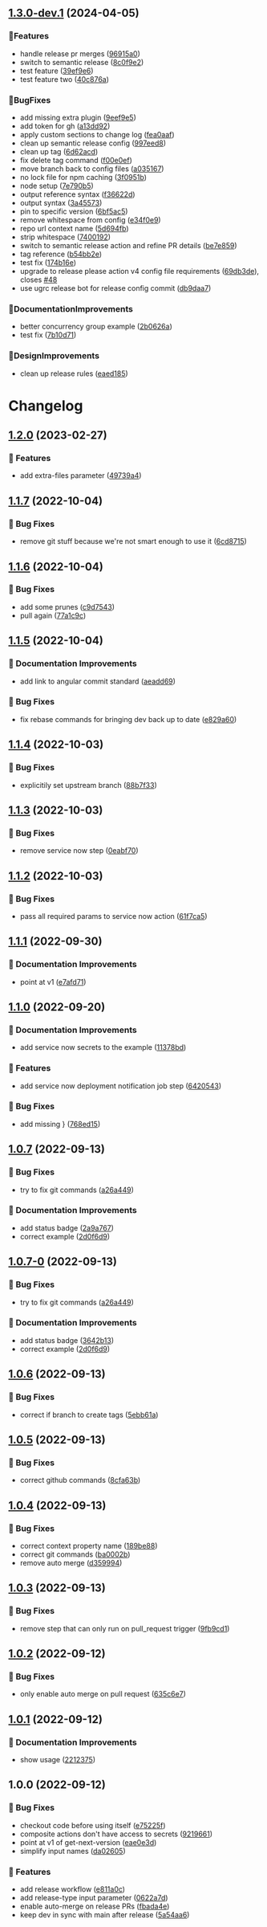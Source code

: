 ## [1.3.0-dev.1](https://github.com/agrc/release-composite-action/compare/v1.2.0...v1.3.0-dev.1) (2024-04-05)


### 🚀Features

* handle release pr merges ([96915a0](https://github.com/agrc/release-composite-action/commit/96915a0c5d5155427c6bbbcaab1cdf6a1db50380))
* switch to semantic release ([8c0f9e2](https://github.com/agrc/release-composite-action/commit/8c0f9e22bdfcdf38d59cac206a1e4ecb5b7cda08))
* test feature ([39ef9e6](https://github.com/agrc/release-composite-action/commit/39ef9e6d1642a4be22215d37d6a8bed5155658f7))
* test feature two ([40c876a](https://github.com/agrc/release-composite-action/commit/40c876a857e092ef4102c8cce214927e881cb67e))


### 🐛BugFixes

* add missing extra plugin ([9eef9e5](https://github.com/agrc/release-composite-action/commit/9eef9e5da365f8bb31373b326585097330f7b667))
* add token for gh ([a13dd92](https://github.com/agrc/release-composite-action/commit/a13dd92e152d972af6933d129dfeb6c3712939e3))
* apply custom sections to change log ([fea0aaf](https://github.com/agrc/release-composite-action/commit/fea0aaf24f1b7963b376f89d43af7c31893a0334))
* clean up semantic release config ([997eed8](https://github.com/agrc/release-composite-action/commit/997eed8af11128c0fca0339a0132b3f33825faeb))
* clean up tag ([6d62acd](https://github.com/agrc/release-composite-action/commit/6d62acd607f5394f745ef9bdad43dbd21fa2786f))
* fix delete tag command ([f00e0ef](https://github.com/agrc/release-composite-action/commit/f00e0ef743981db0d4362f7ff3ca75ba136739b0))
* move branch back to config files ([a035167](https://github.com/agrc/release-composite-action/commit/a035167c8c02bf607feb2d8214d330485d4561a9))
* no lock file for npm caching ([3f0951b](https://github.com/agrc/release-composite-action/commit/3f0951bc4626be3b2fe1110ba5fbdf2cc05a8a53))
* node setup ([7e790b5](https://github.com/agrc/release-composite-action/commit/7e790b5dbbc5ad3179da477b0585c1d87d782803))
* output reference syntax ([f36622d](https://github.com/agrc/release-composite-action/commit/f36622d4f851e38262c2db9f3aec1c0c5b03adc7))
* output syntax ([3a45573](https://github.com/agrc/release-composite-action/commit/3a45573e0155cc6a498bd409d215ebaca89548e3))
* pin to specific version ([6bf5ac5](https://github.com/agrc/release-composite-action/commit/6bf5ac5e6ebb58f9c9ae4647fe1122ea582671ca))
* remove whitespace from config ([e34f0e9](https://github.com/agrc/release-composite-action/commit/e34f0e9559df1649d5661c43fe3f994b8bc56d95))
* repo url context name ([5d694fb](https://github.com/agrc/release-composite-action/commit/5d694fbbf618c8f13315b2344fcbbc71ee0f283c))
* strip whitespace ([7400192](https://github.com/agrc/release-composite-action/commit/7400192ff63f635092c48b6db0bcde3734ab9c67))
* switch to semantic release action and refine PR details ([be7e859](https://github.com/agrc/release-composite-action/commit/be7e859712f555444767b233df4de4149dfe8a35))
* tag reference ([b54bb2e](https://github.com/agrc/release-composite-action/commit/b54bb2e40f8d2f3e0c76a97a34d1b8e79d192d88))
* test fix ([174b16e](https://github.com/agrc/release-composite-action/commit/174b16e372700ef3678abf180986254dc21c6eca))
* upgrade to release please action v4 config file requirements ([69db3de](https://github.com/agrc/release-composite-action/commit/69db3de69c17627d0bab16b53a0688fa75055358)), closes [#48](https://github.com/agrc/release-composite-action/issues/48)
* use ugrc release bot for release config commit ([db9daa7](https://github.com/agrc/release-composite-action/commit/db9daa75eab4f11669ba10a7ebcf5fada46ce581))


### 📖DocumentationImprovements

* better concurrency group example ([2b0626a](https://github.com/agrc/release-composite-action/commit/2b0626aaef5e0efd4b9a695db8d8c06d708b7669))
* test fix ([7b10d71](https://github.com/agrc/release-composite-action/commit/7b10d7110948c0f6f2ff178557685ce46d4ae0e4))


### 🎨DesignImprovements

* clean up release rules ([eaed185](https://github.com/agrc/release-composite-action/commit/eaed18556856f335cbe13379fc9aa4fc9f3e548f))

# Changelog

## [1.2.0](https://github.com/agrc/release-composite-action/compare/v1.1.7...v1.2.0) (2023-02-27)


### 🚀 Features

* add extra-files parameter ([49739a4](https://github.com/agrc/release-composite-action/commit/49739a41e39335cdab545ba1eb4fd0a2a8990a77))

## [1.1.7](https://github.com/agrc/release-composite-action/compare/v1.1.6...v1.1.7) (2022-10-04)


### 🐛 Bug Fixes

* remove git stuff because we're not smart enough to use it ([6cd8715](https://github.com/agrc/release-composite-action/commit/6cd87158f922b8a0b6d789bdedacf6e4bca27e99))

## [1.1.6](https://github.com/agrc/release-composite-action/compare/v1.1.5...v1.1.6) (2022-10-04)


### 🐛 Bug Fixes

* add some prunes ([c9d7543](https://github.com/agrc/release-composite-action/commit/c9d7543d8672bc8c62f92df921be6d45a6bc9cdc))
* pull again ([77a1c9c](https://github.com/agrc/release-composite-action/commit/77a1c9c5750e37c1b714788d0b5e9c2a354f2135))

## [1.1.5](https://github.com/agrc/release-composite-action/compare/v1.1.4...v1.1.5) (2022-10-04)


### 📖 Documentation Improvements

* add link to angular commit standard ([aeadd69](https://github.com/agrc/release-composite-action/commit/aeadd695932d82841c6a4879d8cb8395e4092742))


### 🐛 Bug Fixes

* fix rebase commands for bringing dev back up to date ([e829a60](https://github.com/agrc/release-composite-action/commit/e829a606de079ef6d6d9c0fe8751a2687bbafacf))

## [1.1.4](https://github.com/agrc/release-composite-action/compare/v1.1.3...v1.1.4) (2022-10-03)


### 🐛 Bug Fixes

* explicitily set upstream branch ([88b7f33](https://github.com/agrc/release-composite-action/commit/88b7f33dd8cc8b55811b7ff82ec4ecbc00ab78a7))

## [1.1.3](https://github.com/agrc/release-composite-action/compare/v1.1.2...v1.1.3) (2022-10-03)


### 🐛 Bug Fixes

* remove service now step ([0eabf70](https://github.com/agrc/release-composite-action/commit/0eabf708f4228e6cd008e52fbb7a1ff5d62b5c71))

## [1.1.2](https://github.com/agrc/release-composite-action/compare/v1.1.1...v1.1.2) (2022-10-03)


### 🐛 Bug Fixes

* pass all required params to service now action ([61f7ca5](https://github.com/agrc/release-composite-action/commit/61f7ca5a710a969509380343e6e093e161a96b5a))

## [1.1.1](https://github.com/agrc/release-composite-action/compare/v1.1.0...v1.1.1) (2022-09-30)


### 📖 Documentation Improvements

* point at v1 ([e7afd71](https://github.com/agrc/release-composite-action/commit/e7afd71a88e54812d56bdc17a1b4ace1e2bc8c04))

## [1.1.0](https://github.com/agrc/release-composite-action/compare/v1.0.7...v1.1.0) (2022-09-20)


### 📖 Documentation Improvements

* add service now secrets to the example ([11378bd](https://github.com/agrc/release-composite-action/commit/11378bded0168101866169369a4cb4350c36a67a))


### 🚀 Features

* add service now deployment notification job step ([6420543](https://github.com/agrc/release-composite-action/commit/6420543d9f1cb1f81070a7a0a66f171f0549a52b))


### 🐛 Bug Fixes

* add missing } ([768ed15](https://github.com/agrc/release-composite-action/commit/768ed1549026a1a7597ab6e3b5b443c1135fd5e6))

## [1.0.7](https://github.com/agrc/release-composite-action/compare/v1.0.6...v1.0.7) (2022-09-13)


### 🐛 Bug Fixes

* try to fix git commands ([a26a449](https://github.com/agrc/release-composite-action/commit/a26a449590a5fa55804a4dacd803d65a4d988628))


### 📖 Documentation Improvements

* add status badge ([2a9a767](https://github.com/agrc/release-composite-action/commit/2a9a767271f73150c55d4fee758359a0cd5e7b28))
* correct example ([2d0f6d9](https://github.com/agrc/release-composite-action/commit/2d0f6d916fedd8c5373bc6f542f459679a8fb41e))

## [1.0.7-0](https://github.com/agrc/release-composite-action/compare/v1.0.6...v1.0.7-0) (2022-09-13)


### 🐛 Bug Fixes

* try to fix git commands ([a26a449](https://github.com/agrc/release-composite-action/commit/a26a449590a5fa55804a4dacd803d65a4d988628))


### 📖 Documentation Improvements

* add status badge ([3642b13](https://github.com/agrc/release-composite-action/commit/3642b1348cad1e37e791b7c752c493ecbe71d436))
* correct example ([2d0f6d9](https://github.com/agrc/release-composite-action/commit/2d0f6d916fedd8c5373bc6f542f459679a8fb41e))

## [1.0.6](https://github.com/agrc/release-composite-action/compare/v1.0.5...v1.0.6) (2022-09-13)


### 🐛 Bug Fixes

* correct if branch to create tags ([5ebb61a](https://github.com/agrc/release-composite-action/commit/5ebb61a4b29591103259a1648c0a2f3c55181d06))

## [1.0.5](https://github.com/agrc/release-composite-action/compare/v1.0.4...v1.0.5) (2022-09-13)


### 🐛 Bug Fixes

* correct github commands ([8cfa63b](https://github.com/agrc/release-composite-action/commit/8cfa63b9a9a41b982f9a349c00e7a371d99e12a6))

## [1.0.4](https://github.com/agrc/release-composite-action/compare/v1.0.3...v1.0.4) (2022-09-13)


### 🐛 Bug Fixes

* correct context property name ([189be88](https://github.com/agrc/release-composite-action/commit/189be88a868e2ba402be5aff1aa26f78d093f176))
* correct git commands ([ba0002b](https://github.com/agrc/release-composite-action/commit/ba0002ba00b2e7f85e7dfa67433d8edc675a04d0))
* remove auto merge ([d359994](https://github.com/agrc/release-composite-action/commit/d359994dc513329b3ae865736deb7dbbd2792709))

## [1.0.3](https://github.com/agrc/release-composite-action/compare/v1.0.2...v1.0.3) (2022-09-13)


### 🐛 Bug Fixes

* remove step that can only run on pull_request trigger ([9fb9cd1](https://github.com/agrc/release-composite-action/commit/9fb9cd167de67eb91c038631cfa2ac7592cae34a))

## [1.0.2](https://github.com/agrc/release-composite-action/compare/v1.0.1...v1.0.2) (2022-09-12)


### 🐛 Bug Fixes

* only enable auto merge on pull request ([635c6e7](https://github.com/agrc/release-composite-action/commit/635c6e70cfd4ce908f8779bb9faab92e2bcc43a7))

## [1.0.1](https://github.com/agrc/release-composite-action/compare/v1.0.0...v1.0.1) (2022-09-12)


### 📖 Documentation Improvements

* show usage ([2212375](https://github.com/agrc/release-composite-action/commit/22123754d85aed0c78b7e0ace880abd30b883c68))

## 1.0.0 (2022-09-12)


### 🐛 Bug Fixes

* checkout code before using itself ([e75225f](https://github.com/agrc/release-composite-action/commit/e75225f2f84c775827884e899e18cb97205b3031))
* composite actions don't have access to secrets ([9219661](https://github.com/agrc/release-composite-action/commit/9219661da41ff66b455d976b8ad179271890de3e))
* point at v1 of get-next-version ([eae0e3d](https://github.com/agrc/release-composite-action/commit/eae0e3de01fb7da97b993951f5a5ef7a891478b9))
* simplify input names ([da02605](https://github.com/agrc/release-composite-action/commit/da02605b87715f7a01bf5fb2fc1c42e219a4b50c))


### 🚀 Features

* add release workflow ([e811a0c](https://github.com/agrc/release-composite-action/commit/e811a0c5c401328b659fbb323492fb5433b10399))
* add release-type input parameter ([0622a7d](https://github.com/agrc/release-composite-action/commit/0622a7d0d7116e1e9f64cd00ab290cc01366a369))
* enable auto-merge on release PRs ([fbada4e](https://github.com/agrc/release-composite-action/commit/fbada4e44194a67df6131f7ea582d53656edaa2e))
* keep dev in sync with main after release ([5a54aa6](https://github.com/agrc/release-composite-action/commit/5a54aa65174da6b231aafd473d99ed7bbe4f49bd))
